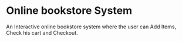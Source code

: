 # Online bookstore System

An Interactive online bookstore system where the user can Add Items, Check his cart and Checkout. 
